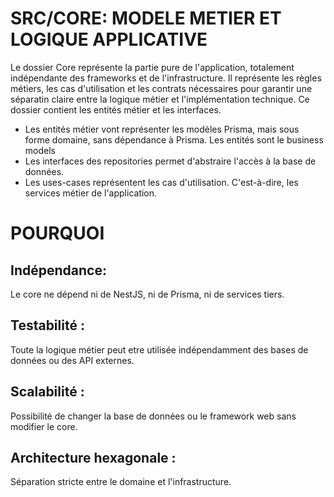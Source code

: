# SRC/CORE: MODELE METIER ET LOGIQUE APPLICATIVE
Le dossier Core représente la partie pure de l'application,
totalement indépendante des frameworks et de l'infrastructure.
Il représente les règles métiers, les cas d'utilisation et les contrats nécessaires pour 
garantir une séparatin claire entre la logique métier et l'implémentation technique.
Ce dossier contient les entités métier et les interfaces.

- Les entités métier vont représenter les modèles Prisma, 
mais sous forme domaine, sans dépendance à Prisma. Les entités sont le business models
- Les interfaces des repositories permet d'abstraire l'accès à la base de données.
- Les uses-cases représentent les cas d'utilisation. C'est-à-dire, les services métier de l'application.

# POURQUOI

## Indépendance: 
 Le core ne dépend ni de NestJS, ni de Prisma, ni de services tiers.
 
## Testabilité :
Toute la logique métier peut etre utilisée indépendamment des bases de données ou des API externes.

## Scalabilité : 
Possibilité de changer la base de données ou le framework web sans modifier le core.

## Architecture hexagonale : 
Séparation stricte entre le domaine et l'infrastructure.